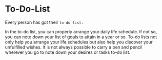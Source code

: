# To-Do-List

Every person has got their `to-do list.`

In the to-do list, you can properly arrange your daily life schedule. If not so, you can note down your list of goals to attain in a year or so.
To-do lists not only help you arrange your life schedules but also help you discover your unfulfilled wishes. It is not always possible to carry a pen and pencil wherever you go to note down your desires or tasks to-do list.
